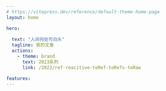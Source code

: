 ```yaml
---
# https://vitepress.dev/reference/default-theme-home-page
layout: home

hero:
  
  text: "人间何处可白头"
  tagline: 我的文章
  actions:
    - theme: brand
      text: 2023系列
      link: /2023/ref-reacitive-toRef-toRefs-toRaw

features:
---
```


